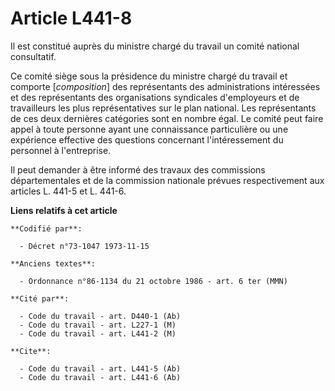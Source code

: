 # Article L441-8

Il est constitué auprès du ministre chargé du travail un comité national consultatif.

Ce comité siège sous la présidence du ministre chargé du travail et comporte [*composition*] des représentants des
administrations intéressées et des représentants des organisations syndicales d'employeurs et de travailleurs les plus
représentatives sur le plan national. Les représentants de ces deux dernières catégories sont en nombre égal. Le comité peut
faire appel à toute personne ayant une connaissance particulière ou une expérience effective des questions concernant
l'intéressement du personnel à l'entreprise.

Il peut demander à être informé des travaux des commissions départementales et de la commission nationale prévues
respectivement aux articles L. 441-5 et L. 441-6.

**Liens relatifs à cet article**

	**Codifié par**:

	  - Décret n°73-1047 1973-11-15

	**Anciens textes**:

	  - Ordonnance n°86-1134 du 21 octobre 1986 - art. 6 ter (MMN)

	**Cité par**:

	  - Code du travail - art. D440-1 (Ab)
	  - Code du travail - art. L227-1 (M)
	  - Code du travail - art. L441-2 (M)

	**Cite**:

	  - Code du travail - art. L441-5 (Ab)
	  - Code du travail - art. L441-6 (Ab)
